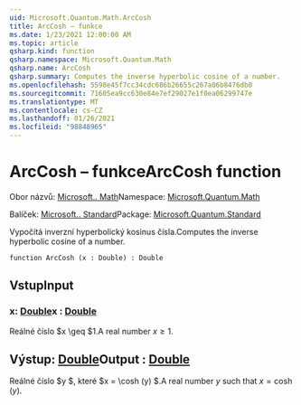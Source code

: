 ```yaml
---
uid: Microsoft.Quantum.Math.ArcCosh
title: ArcCosh – funkce
ms.date: 1/23/2021 12:00:00 AM
ms.topic: article
qsharp.kind: function
qsharp.namespace: Microsoft.Quantum.Math
qsharp.name: ArcCosh
qsharp.summary: Computes the inverse hyperbolic cosine of a number.
ms.openlocfilehash: 5598e45f7cc34cdc686b26655c267a06b8476db0
ms.sourcegitcommit: 71605ea9cc630e84e7ef29027e1f0ea06299747e
ms.translationtype: MT
ms.contentlocale: cs-CZ
ms.lasthandoff: 01/26/2021
ms.locfileid: "98848965"
---
```

# <a name="arccosh-function"></a><span data-ttu-id="ce7e8-102">ArcCosh – funkce</span><span class="sxs-lookup"><span data-stu-id="ce7e8-102">ArcCosh function</span></span>

<span data-ttu-id="ce7e8-103">Obor názvů: [Microsoft.. Math](xref:Microsoft.Quantum.Math)</span><span class="sxs-lookup"><span data-stu-id="ce7e8-103">Namespace: [Microsoft.Quantum.Math](xref:Microsoft.Quantum.Math)</span></span>

<span data-ttu-id="ce7e8-104">Balíček: [Microsoft.. Standard](https://nuget.org/packages/Microsoft.Quantum.Standard)</span><span class="sxs-lookup"><span data-stu-id="ce7e8-104">Package: [Microsoft.Quantum.Standard](https://nuget.org/packages/Microsoft.Quantum.Standard)</span></span>


<span data-ttu-id="ce7e8-105">Vypočítá inverzní hyperbolický kosinus čísla.</span><span class="sxs-lookup"><span data-stu-id="ce7e8-105">Computes the inverse hyperbolic cosine of a number.</span></span>

```qsharp
function ArcCosh (x : Double) : Double
```


## <a name="input"></a><span data-ttu-id="ce7e8-106">Vstup</span><span class="sxs-lookup"><span data-stu-id="ce7e8-106">Input</span></span>

### <a name="x--double"></a><span data-ttu-id="ce7e8-107">x: [Double](xref:microsoft.quantum.lang-ref.double)</span><span class="sxs-lookup"><span data-stu-id="ce7e8-107">x : [Double](xref:microsoft.quantum.lang-ref.double)</span></span>

<span data-ttu-id="ce7e8-108">Reálné číslo $x \geq $1.</span><span class="sxs-lookup"><span data-stu-id="ce7e8-108">A real number $x\geq 1$.</span></span>



## <a name="output--double"></a><span data-ttu-id="ce7e8-109">Výstup: [Double](xref:microsoft.quantum.lang-ref.double)</span><span class="sxs-lookup"><span data-stu-id="ce7e8-109">Output : [Double](xref:microsoft.quantum.lang-ref.double)</span></span>

<span data-ttu-id="ce7e8-110">Reálné číslo $y $, které $x = \cosh (y) $.</span><span class="sxs-lookup"><span data-stu-id="ce7e8-110">A real number $y$ such that $x = \cosh(y)$.</span></span>